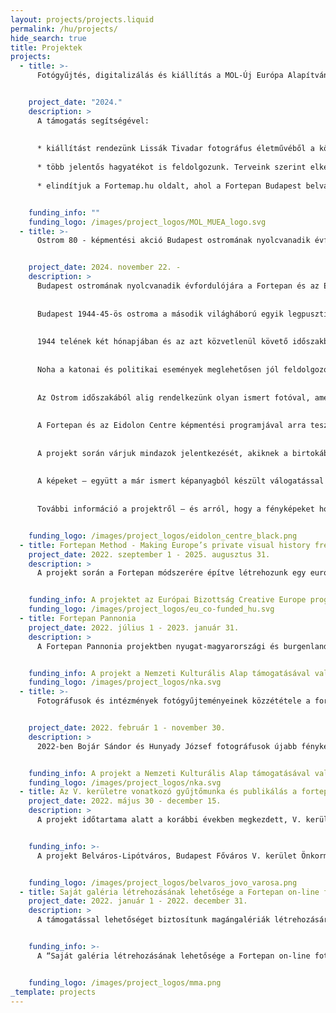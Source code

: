 ```yaml
---
layout: projects/projects.liquid
permalink: /hu/projects/
hide_search: true
title: Projektek
projects:
  - title: >-
      Fotógyűjtés, digitalizálás és kiállítás a MOL-Új Európa Alapítvány támogatásával


    project_date: "2024."
    description: >
      A támogatás segítségével:
      
      
      * kiállítást rendezünk Lissák Tivadar fotográfus életművéből a kőszegi Fortepan Fotógalériában.
      
      * több jelentős hagyatékot is feldolgozunk. Terveink szerint elkészülünk Prohászka Imre, Csaba László, Fábián József, Szebeni András és Inkey Tibor negatívjaival. A digitalizált anyagok jórésze 2024. végéig fölkerül a Fortepanra.
      
      * elindítjuk a Fortemap.hu oldalt, ahol a Fortepan Budapest belvárosi és győri fotóit térképre helyezzük. Az Alapítvány támogatásával és önkéntesek segítségével, több mint tízezer fénykép kerül föl a térképre és a projektet 2025-ben is folytatjuk.


    funding_info: ""
    funding_logo: /images/project_logos/MOL_MUEA_logo.svg
  - title: >-
      Ostrom 80 - képmentési akció Budapest ostromának nyolcvanadik évfordulója alkalmából


    project_date: 2024. november 22. -
    description: >
      Budapest ostromának nyolcvanadik évfordulójára a Fortepan és az Eidolon Centre közös képmentési akciót szervez.
      
      
      Budapest 1944-45-ös ostroma a második világháború egyik legpusztítóbb, embert próbáló ütközete volt, egyben a huszadik századi magyar történelem talán legdrámaibb, még mindig nem kielégítően feldolgozott traumája.
      
      
      1944 telének két hónapjában és az azt közvetlenül követő időszakban rendkívüli erővel sűrűsödött össze a magyar társadalmat évtizedeken át megosztó sokirányú feszültség és a második világháború végjátékának drámája. A Budapesten rekedt civilek néhány hét alatt át kellett éljék a város jelentős részének pusztulását, a zsidó lakosság gettóba terelését és tömeges likvidálását, a nyilas terrort, a német és orosz katonai megszállók durva beavatkozását az élet menetébe, a magyar államiság szétesését és egy új világ véres születését. Mindezt légópincékbe szorulva, mindennapos életveszélyben, bizonytalanságban és kiszámíthatatlan erőszak hullámok között, nélkülözve, áram, víz és élelmiszer nélkül. Az ostrom vége sokaknak az életet, másoknak pedig egy új rabság kezdetét jelentette.
      
      
      Noha a katonai és politikai események meglehetősen jól feldolgozottak, a civil lakosság életetek drámai megváltozásáról, a mindennapok mai fejjel nehezen felfogható drámájáról alig van fényképes emlékünk. Bár naplók sora őrzi a komfortzónájukat feladni kényszerült, egymás mellé szorult emberek hétköznapjainak részleteit és hangulatát, a nélkülözés, a túlélés, a szolidaritás, az önzés, a kicsiség és a nagyság csak ilyen helyzetekben megismerhető megnyilvánulásait, az ezt megörökítő fényképekről alig van tudomásunk. A huszadik század szinte minden pillanatát megörökítő privát fotók hullámai ezen a ponton megtörnek.
      
      
      Az Ostrom időszakából alig rendelkezünk olyan ismert fotóval, amely a civil lakosság, a pincékbe húzódott, romok között túlélő budapestiek és budapestiek mindennapjait mutatná be. Hasonlóan ehhez, a budapesti gettóból is elenyészően kevés fotográfia maradt fent, mint ahogy a málenkij robotra hurcoltak sokaságának története sem dokumentált kellően.
      
      
      A Fortepan és az Eidolon Centre képmentési programjával arra tesz kísérletet, hogy ezt a hiányt pótolja, és rátaláljon azokra a lappangó, jórészt magánkézben lévő, esetleg archívumok feldolgozatlan anyagában rejtőző fotográfiákra, amelyek a nyilvánosság számára nem ismertek és Budapest ostromának eddig ismeretlen arcát mutatják be. Biztosak vagyunk benne, hogy az átlagosnál kevesebb kép készült ebben a vérzivataros időszakban, mégis hiszünk benne, hogy valahol, elfelejtve még léteznek ilyen kordokumentumok. Mindnyájunk érdeke, hogy rájuk találjunk.
      
      
      A projekt során várjuk mindazok jelentkezését, akiknek a birtokában olyan fotóemlék van, amely 1944-ben készült az ostromlott Budapesten, vagy úgy gondolják, valamilyen köze van Budapest ostromához.
      
      
      A képeket – együtt a már ismert képanyagból készült válogatással – 2025 őszén, Budapest Ostromának 80. évfordulójára emlékezve a Fortepan és az Eidolon Centre által szervezett kiállításon tervezzük bemutatni.
      
      
      További információ a projektről – és arról, hogy a fényképeket hogyan tudják nekünk eljuttatni – [ezen a linken](https://fb.me/e/2B0fWmTrJ "").


    funding_logo: /images/project_logos/eidolon_centre_black.png
  - title: Fortepan Method - Making Europe’s private visual history freely accessible
    project_date: 2022. szeptember 1 - 2025. augusztus 31.
    description: >
      A projekt során a Fortepan módszerére építve létrehozunk egy európai szintű, szabad felhasználású digitális privát fotó archívumot, amely gazdagítja Európa a XX. századról alkotott vizuális emlékezetét. A megvalósításban szakmai partnereink a lengyel [Fundacja Edukacji Wizualnej](https://fotofestiwal.com/2022/en/ "") és az olasz [http://www.photoluxfestival.it/](http://www.photoluxfestival.it/ ""). Három éven keresztül gyűjtünk fotókat Európa-szerte; a kiválogatott fotók felkerülnek a digitális archívumba, emellett mindhárom országban kiállítást rendezünk belőlük.


    funding_info: A projektet az Európai Bizottság Creative Europe programja támogatja.
    funding_logo: /images/project_logos/eu_co-funded_hu.svg
  - title: Fortepan Pannonia
    project_date: 2022. július 1 - 2023. január 31.
    description: >
      A Fortepan Pannonia projektben nyugat-magyarországi és burgenlandi területekről gyűjtünk és digitalizálunk privát, családi fotókat. Az összegyűjtött fényképekből 3000 db-ot válogatunk ki és teszünk szabadon hozzáférhetővé a fortepan.hu oldalon.


    funding_info: A projekt a Nemzeti Kulturális Alap támogatásával valósul meg.
    funding_logo: /images/project_logos/nka.svg
  - title: >-
      Fotográfusok és intézmények fotógyűjteményeinek közzététele a fortepan.hu oldalon


    project_date: 2022. február 1 - november 30.
    description: >
      2022-ben Bojár Sándor és Hunyady József fotográfusok újabb fényképeinek, Vimola Károly, Faragó György és a Középületépítő Vállalat fotógyűjteményének digitalizálását, adatolását és szabad felhasználású közzétételét végezzük el a fortepan.hu oldalon.


    funding_info: A projekt a Nemzeti Kulturális Alap támogatásával valósul meg.
    funding_logo: /images/project_logos/nka.svg
  - title: Az V. kerületre vonatkozó gyűjtőmunka és publikálás a fortepan.hu oldalon
    project_date: 2022. május 30 - december 15.
    description: >
      A projekt időtartama alatt a korábbi években megkezdett, V. kerületre vonatkozó fotógyűjtő munkát és publikálást folytatjuk.


    funding_info: >-
      A projekt Belváros-Lipótváros, Budapest Főváros V. kerület Önkormányzata támogatásával valósult meg.


    funding_logo: /images/project_logos/belvaros_jovo_varosa.png
  - title: Saját galéria létrehozásának lehetősége a Fortepan on-line fotóarchívumban
    project_date: 2022. január 1 - 2022. december 31.
    description: >
      A támogatással lehetőséget biztosítunk magángalériák létrehozására. Ennek az a lényege, hogy  bárki a saját ízlése szerint összeválogatott fényképeket  egyetlen link mellékelésével tudja továbbítani, illetve a válogatás megmarad és bármikor újra elérhető a link segítségével. Ez magánembereknek, kutatóknak, újságíróknak is hasznos funkció lehet és mindenképpen az oldal látogatottságát növeli majd. Az új funkció az informatikai fejlesztését sikerült megvalósítani a támogatás által.


    funding_info: >-
      A “Saját galéria létrehozásának lehetősége a Fortepan on-line fotóarchívumban” szakmai program megvalósítását 2022. évben a Magyar Művészeti Akadémia támogatta.


    funding_logo: /images/project_logos/mma.png
_template: projects
---
```

